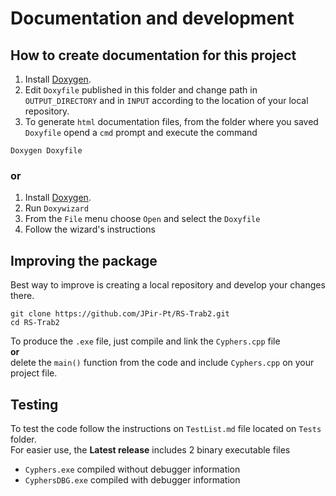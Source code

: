 # Documentation and development

## How to create documentation for this project

1. Install [Doxygen](https://www.doxygen.nl/download.html).
2. Edit `Doxyfile` published in this folder and change path in `OUTPUT_DIRECTORY`
and in `INPUT` according to the location of your local repository.
3. To generate `html` documentation files, from the folder where you saved `Doxyfile`
opend a `cmd` prompt and execute the command  

```
Doxygen Doxyfile
```

### or

1. Install [Doxygen](https://www.doxygen.nl/download.html).
2. Run `Doxywizard`
3. From the `File` menu choose `Open` and select the `Doxyfile`
4. Follow the wizard's instructions

## Improving the package

Best way to improve is creating a local repository and develop your changes there.

```
git clone https://github.com/JPir-Pt/RS-Trab2.git
cd RS-Trab2
```

To produce the `.exe` file, just compile and link the `Cyphers.cpp` file  
**or**  
delete the `main()` function from the code and include `Cyphers.cpp` on your project file.  

## Testing

To test the code follow the instructions on `TestList.md` file located on `Tests` folder.  
For easier use, the **Latest release** includes 2 binary executable files  

* `Cyphers.exe` compiled without debugger information
* `CyphersDBG.exe` compiled with debugger information

